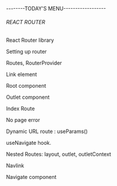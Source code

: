 --------TODAY'S MENU------------------

###### REACT ROUTER

React Router library

Setting up router

Routes, RouterProvider

Link element

Root component

Outlet component

Index Route

No page error

Dynamic URL route : useParams()

useNavigate hook.

Nested Routes: layout, outlet, outletContext

Navlink

Navigate component
